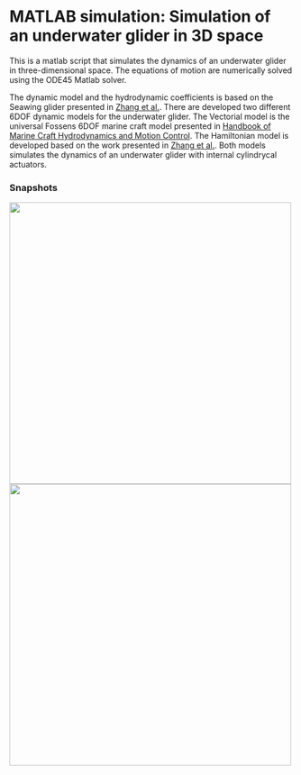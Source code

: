 # MATLAB simulation:  Simulation of an underwater glider in 3D space

This is a matlab script that simulates the dynamics of an underwater glider in three-dimensional space. The equations of motion are numerically solved using the ODE45 Matlab solver.

 The dynamic model and the hydrodynamic coefficients is based on the Seawing glider presented in [Zhang et al.](https://www.researchgate.net/publication/256817942_Spiraling_motion_of_underwater_gliders_Modeling_analysis_and_experimental_results). There are developed two different 6DOF dynamic models for the underwater glider. The Vectorial model is the universal Fossens 6DOF marine craft model presented in  [Handbook of Marine Craft Hydrodynamics and Motion Control](https://onlinelibrary.wiley.com/doi/book/10.1002/9781119994138). The Hamiltonian model is developed based on the work presented in  [Zhang et al.](https://www.researchgate.net/publication/256817942_Spiraling_motion_of_underwater_gliders_Modeling_analysis_and_experimental_results). Both models simulates the dynamics of an underwater glider with internal cylindrycal actuators. 
 
### Snapshots

<img src="https://user-images.githubusercontent.com/59923925/78356409-cc90f500-75af-11ea-978f-1beea733b0b1.png" width="500" height="500">



<img src="https://user-images.githubusercontent.com/59923925/106398998-72063680-6416-11eb-88f0-e0137d4383e7.png" width="500" height="500">
